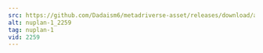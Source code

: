 ```yaml
---
src: https://github.com/Dadaism6/metadriverse-asset/releases/download/assetsv1.0.1/nuplan-1_2259.mp4
alt: nuplan-1_2259
tag: nuplan-1
vid: 2259
---
```

